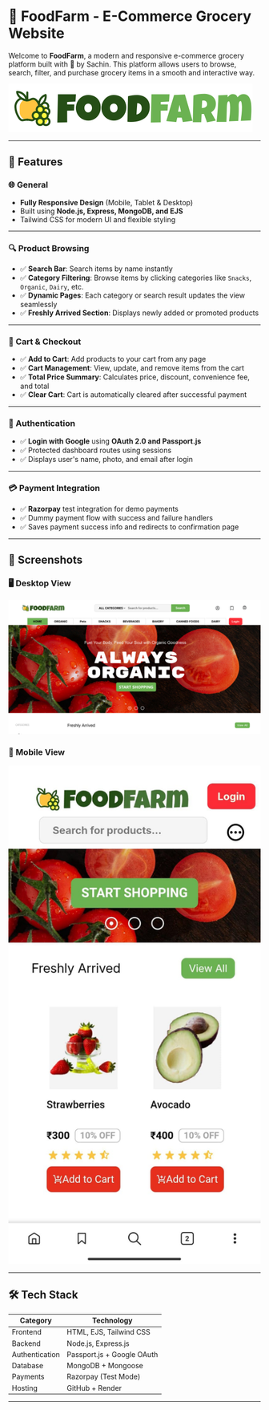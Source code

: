 # 🛒 FoodFarm - E-Commerce Grocery Website

Welcome to **FoodFarm**, a modern and responsive e-commerce grocery platform built with 💚 by Sachin. This platform allows users to browse, search, filter, and purchase grocery items in a smooth and interactive way.

![FoodFarm Banner](./public/img/logo.svg) <!-- optional preview image if you have -->

---

## 🚀 Features

### 🌐 General
- **Fully Responsive Design** (Mobile, Tablet & Desktop)
- Built using **Node.js, Express, MongoDB, and EJS**
- Tailwind CSS for modern UI and flexible styling

---

### 🔍 Product Browsing
- ✅ **Search Bar**: Search items by name instantly
- ✅ **Category Filtering**: Browse items by clicking categories like `Snacks`, `Organic`, `Dairy`, etc.
- ✅ **Dynamic Pages**: Each category or search result updates the view seamlessly
- ✅ **Freshly Arrived Section**: Displays newly added or promoted products

---

### 🛒 Cart & Checkout
- ✅ **Add to Cart**: Add products to your cart from any page
- ✅ **Cart Management**: View, update, and remove items from the cart
- ✅ **Total Price Summary**: Calculates price, discount, convenience fee, and total
- ✅ **Clear Cart**: Cart is automatically cleared after successful payment

---

### 🔐 Authentication
- ✅ **Login with Google** using **OAuth 2.0 and Passport.js**
- ✅ Protected dashboard routes using sessions
- ✅ Displays user's name, photo, and email after login

---

### 💳 Payment Integration
- ✅ **Razorpay** test integration for demo payments
- ✅ Dummy payment flow with success and failure handlers
- ✅ Saves payment success info and redirects to confirmation page

---

## 📸 Screenshots

### 🖥️ Desktop View  
![Desktop](./public/img/screenshots/desktop_view.png)

### 📱 Mobile View  
![Mobile](./public/img/screenshots/mobile_view.jpg)

---

## 🛠️ Tech Stack

| Category         | Technology        |
|------------------|-------------------|
| Frontend         | HTML, EJS, Tailwind CSS |
| Backend          | Node.js, Express.js |
| Authentication   | Passport.js + Google OAuth |
| Database         | MongoDB + Mongoose |
| Payments         | Razorpay (Test Mode) |
| Hosting          | GitHub + Render |

---


